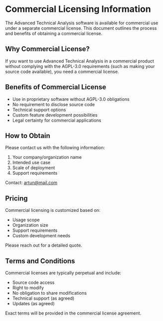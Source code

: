 # Commercial Licensing Information

The Advanced Technical Analysis software is available for commercial use under a separate commercial license. This document outlines the process and benefits of obtaining a commercial license.

## Why Commercial License?

If you want to use Advanced Technical Analysis in a commercial product without complying with the AGPL-3.0 requirements (such as making your source code available), you need a commercial license.

## Benefits of Commercial License

- Use in proprietary software without AGPL-3.0 obligations
- No requirement to disclose source code
- Technical support options
- Custom feature development possibilities
- Legal certainty for commercial applications

## How to Obtain

Please contact us with the following information:
1. Your company/organization name
2. Intended use case
3. Scale of deployment
4. Support requirements

Contact: <artun@mail.com>

## Pricing

Commercial licensing is customized based on:
- Usage scope
- Organization size
- Support requirements
- Custom development needs

Please reach out for a detailed quote.

## Terms and Conditions

Commercial licenses are typically perpetual and include:
- Source code access
- Right to modify
- No obligation to share modifications
- Technical support (as agreed)
- Updates (as agreed)

Exact terms will be provided in the commercial license agreement.